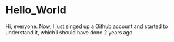 # Hello_World
Hi, everyone.
Now, I just singed up a Github account and started to understand it, which I should have done 2 years ago.
